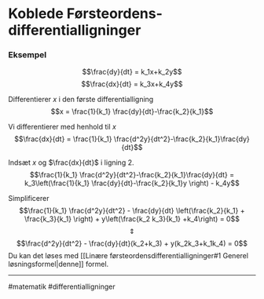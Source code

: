 # Koblede Førsteordens-differentialligninger


### Eksempel

$$\frac{dy}{dt} = k_1x+k_2y$$
$$\frac{dx}{dt} = k_3x+k_4y$$

Differentierer $x$ i den første differentialligning
$$x = \frac{1}{k_1} \frac{dy}{dt}-\frac{k_2}{k_1}$$

Vi differentierer med henhold til $x$
$$\frac{dx}{dt} = \frac{1}{k_1} \frac{d^2y}{dt^2}-\frac{k_2}{k_1}\frac{dy}{dt}$$

Indsæt $x$ og $\frac{dx}{dt}$ i ligning $2$.
$$\frac{1}{k_1} \frac{d^2y}{dt^2}-\frac{k_2}{k_1}\frac{dy}{dt} = k_3\left(\frac{1}{k_1} \frac{dy}{dt}-\frac{k_2}{k_1}y \right) - k_4y$$

Simplificerer
$$\frac{1}{k_1} \frac{d^2y}{dt^2} - \frac{dy}{dt} \left(\frac{k_2}{k_1} + \frac{k_3}{k_1} \right) + y\left(\frac{k_2 k_3}{k_1} +k_4\right) = 0$$
$$\Updownarrow$$
$$\frac{d^2y}{dt^2} - \frac{dy}{dt}(k_2+k_3) + y(k_2k_3+k_1k_4) = 0$$
Du kan det løses med [[Linære førsteordensdifferentialligninger#1 Generel løsningsformel|denne]] formel.

---
#matematik #differentialligninger